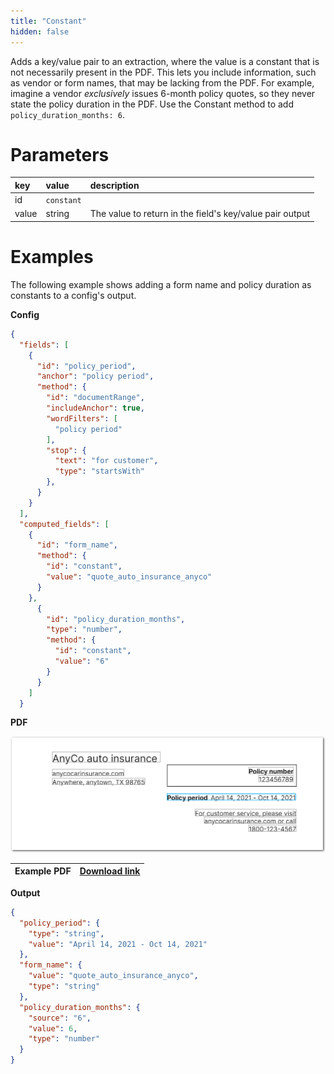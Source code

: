 ```yaml
---
title: "Constant"
hidden: false
---
```

Adds a key/value pair to an extraction, where the value is a constant that is not necessarily present in the PDF. This lets you include information, such as vendor or form names, that may be lacking from the PDF. For example, imagine a vendor *exclusively* issues 6-month policy quotes, so they never state the policy duration in the PDF. Use the Constant method to add `policy_duration_months: 6`. 

Parameters
====

| key   | value      | description                                              |
| :---- | :--------- | :------------------------------------------------------- |
| id    | `constant` |                                                          |
| value | string     | The value to return in the field's key/value pair output |

Examples
====

The following example shows adding a form name and policy duration as constants to a config's output.

**Config**

```json
{
  "fields": [
    {
      "id": "policy_period",
      "anchor": "policy period",
      "method": {
        "id": "documentRange",
        "includeAnchor": true,
        "wordFilters": [
          "policy period"
        ],
        "stop": {
          "text": "for customer",
          "type": "startsWith"
        },
      }
    }
  ],
  "computed_fields": [
    {
      "id": "form_name",
      "method": {
        "id": "constant",
        "value": "quote_auto_insurance_anyco"
      }
    },
      {
        "id": "policy_duration_months",
        "type": "number",
        "method": {
          "id": "constant",
          "value": "6"
        }
      }
    ]
  }
```



**PDF**

![Click to enlarge](https://raw.githubusercontent.com/sensible-hq/sensible-docs/main/readme-sync/assets/v0/images/final/constant.png)

| Example PDF | [Download link](https://raw.githubusercontent.com/sensible-hq/sensible-docs/main/readme-sync/assets/v0/pdfs/auto_insurance_anyco_golden.pdf) |
| ------------------------ | ------------------------------------------------------------ |

**Output**

```json
{
  "policy_period": {
    "type": "string",
    "value": "April 14, 2021 - Oct 14, 2021"
  },
  "form_name": {
    "value": "quote_auto_insurance_anyco",
    "type": "string"
  },
  "policy_duration_months": {
    "source": "6",
    "value": 6,
    "type": "number"
  }
}
```

